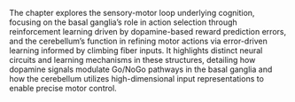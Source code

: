 The chapter explores the sensory-motor loop underlying cognition, focusing on the basal ganglia’s role in action selection through reinforcement learning driven by dopamine-based reward prediction errors, and the cerebellum’s function in refining motor actions via error-driven learning informed by climbing fiber inputs. It highlights distinct neural circuits and learning mechanisms in these structures, detailing how dopamine signals modulate Go/NoGo pathways in the basal ganglia and how the cerebellum utilizes high-dimensional input representations to enable precise motor control.
